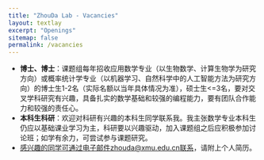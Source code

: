 ```yaml
---
title: "ZhouDa Lab - Vacancies"
layout: textlay
excerpt: "Openings"
sitemap: false
permalink: /vacancies
---
```


- **博士、博士**：课题组每年招收应用数学专业（以生物数学、计算生物学为研究方向）或概率统计学专业（以机器学习、自然科学中的人工智能方法为研究方向）的博士生1-2名（实际名额以当年具体情况为准），硕士生<=3名，要对交叉学科研究有兴趣，具备扎实的数学基础和较强的编程能力，要有团队合作能力和较强的责任心。
- **本科生科研**：欢迎对科研有兴趣的本科生同学联系我。我主张数学专业本科生仍应以基础课业学习为主，科研要以兴趣驱动，加入课题组之后应积极参加讨论班；如学有余力，可尝试参与课题研究。
- 感兴趣的同学可通过电子邮件zhouda@xmu.edu.cn联系，请附上个人简历。
